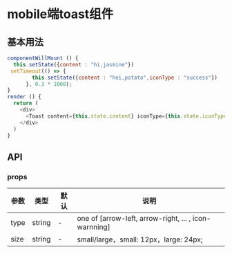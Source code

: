 # mobile端toast组件

## 基本用法

```js
componentWillMount () {
  this.setState({content : "hi,jasmine"})
 setTimeout(() => {
        this.setState({content : "hei,potato",iconType : "success"})
      }, 0.3 * 1000);
}
render () {
  return (
    <div>
      <Toast content={this.state.content} iconType={this.state.iconType}/>
    </div>
  )
}
```
## API

### props

|   参数    |   类型   |   默认  |   说明     |
|-----------|----------|------------|-------------------|
| type  |  string  |  -      | one of [arrow-left, arrow-right, ... , icon-warnning]  |
| size  |  string  |  -      | small/large，small: 12px，large: 24px; |
